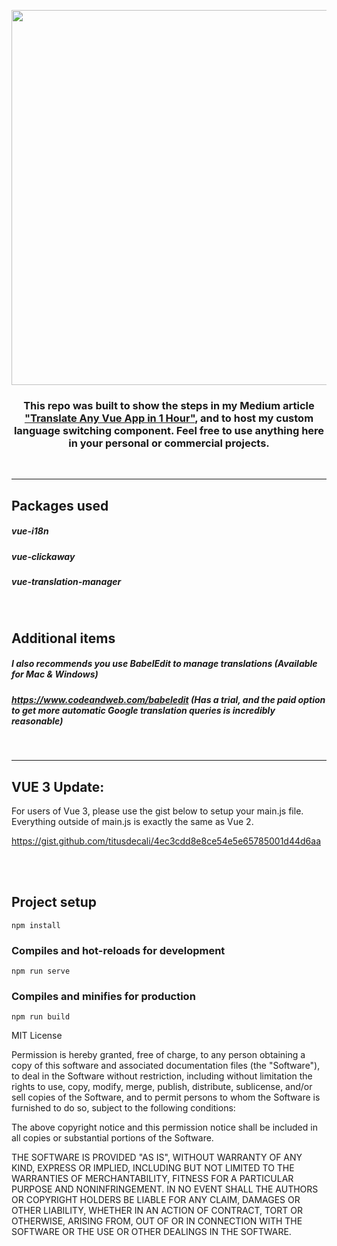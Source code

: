 
<p align="center">
   <a href="https://medium.com/better-programming/vue-i18n-ultimate-guide-fb3d9db48c94" target="_blank" rel="noopener noreferrer">
     <img width="600" src="https://github.com/titusdecali/i18n-ultimate-guide/blob/master/public/cover.jpg">
   </a>
</p>

<h3 align="center" font-weight="bold">
This repo was built to show the steps in my Medium article  <a href="https://medium.com/better-programming/vue-i18n-ultimate-guide-fb3d9db48c94" target="_blank" rel="noopener noreferrer">"Translate Any Vue App in 1 Hour"</a>, and to host my custom language switching component. Feel free to use anything here in your personal or commercial projects.
  </h4>
<br/>
<hr/>

## Packages used
##### vue-i18n
##### vue-clickaway
##### vue-translation-manager

<br/>

## Additional items
##### I also recommends you use BabelEdit to manage translations (Available for Mac & Windows)
##### https://www.codeandweb.com/babeledit  (Has a trial, and the paid option to get more automatic Google translation queries is incredibly reasonable)
<br/>
<hr/>


## VUE 3 Update:
For users of Vue 3, please use the gist below to setup your main.js file. 
Everything outside of main.js is exactly the same as Vue 2.

https://gist.github.com/titusdecali/4ec3cdd8e8ce54e5e65785001d44d6aa

<br/><br/>

## Project setup

```
npm install
```

### Compiles and hot-reloads for development

```
npm run serve
```

### Compiles and minifies for production

```
npm run build
```


MIT License

Permission is hereby granted, free of charge, to any person obtaining a copy
of this software and associated documentation files (the "Software"), to deal
in the Software without restriction, including without limitation the rights
to use, copy, modify, merge, publish, distribute, sublicense, and/or sell
copies of the Software, and to permit persons to whom the Software is
furnished to do so, subject to the following conditions:

The above copyright notice and this permission notice shall be included in all
copies or substantial portions of the Software.

THE SOFTWARE IS PROVIDED "AS IS", WITHOUT WARRANTY OF ANY KIND, EXPRESS OR
IMPLIED, INCLUDING BUT NOT LIMITED TO THE WARRANTIES OF MERCHANTABILITY,
FITNESS FOR A PARTICULAR PURPOSE AND NONINFRINGEMENT. IN NO EVENT SHALL THE
AUTHORS OR COPYRIGHT HOLDERS BE LIABLE FOR ANY CLAIM, DAMAGES OR OTHER
LIABILITY, WHETHER IN AN ACTION OF CONTRACT, TORT OR OTHERWISE, ARISING FROM,
OUT OF OR IN CONNECTION WITH THE SOFTWARE OR THE USE OR OTHER DEALINGS IN THE
SOFTWARE.
